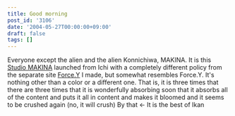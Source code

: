 ```yaml
---
title: Good morning
post_id: '3106'
date: '2004-05-27T00:00:00+09:00'
draft: false
tags: []
---
```


Everyone except the alien and the alien Konnichiwa, MAKINA. It is this [Studio MAKINA](studio-makina) launched from Ichi with a completely different policy from the separate site [Force.Y](/force-y) I made, but somewhat resembles Force.Y. It's nothing other than a color or a different one. That is, it is three times that there are three times that it is wonderfully absorbing soon that it absorbs all of the content and puts it all in content and makes it bloomed and it seems to be crushed again (no, it will crush) By that ← It is the best of Ikan